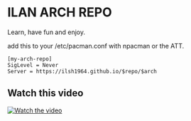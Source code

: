 # ILAN ARCH REPO


Learn, have fun and enjoy.

add this to your /etc/pacman.conf with npacman or the ATT.

```
[my-arch-repo]
SigLevel = Never
Server = https://ilsh1964.github.io/$repo/$arch
```

## Watch this video

[![Watch the video](https://img.youtube.com/vi/guHmlOP0MQo/maxresdefault.jpg)](https://youtu.be/guHmlOP0MQo)


